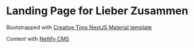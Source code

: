 # Landing Page for Lieber Zusammen

Bootstrapped with [Creative Tims NextJS Material template](https://www.creative-tim.com/product/nextjs-material-kit)

Content with [Netlify CMS](https://www.netlifycms.org/)